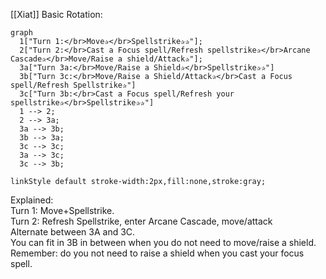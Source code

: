 [[Xiat]] Basic Rotation:


```mermaid
graph
  1["Turn 1:</br>Move✰</br>Spellstrike✰✰"];
  2["Turn 2:</br>Cast a Focus spell/Refresh spellstrike✰</br>Arcane Cascade✰</br>Move/Raise a shield/Attack✰"];
  3a["Turn 3a:</br>Move/Raise a Shield✰</br>Spellstrike✰✰"]
  3b["Turn 3c:</br>Move/Raise a Shield/Attack✰</br>Cast a Focus spell/Refresh Spellstrike✰"]
  3c["Turn 3b:</br>Cast a Focus spell/Refresh your spellstrike✰</br>Spellstrike✰✰"]
  1 --> 2;
  2 --> 3a;
  3a --> 3b;
  3b --> 3a;
  3c --> 3c;
  3a --> 3c;
  3c --> 3b;

linkStyle default stroke-width:2px,fill:none,stroke:gray;
```

Explained:   
Turn 1: Move+Spellstrike.  
Turn 2: Refresh Spellstrike, enter Arcane Cascade, move/attack  
Alternate between 3A and 3C.  
You can fit in 3B in between when you do not need to move/raise a shield.  
Remember: do you not need to raise a shield when you cast your focus spell.  